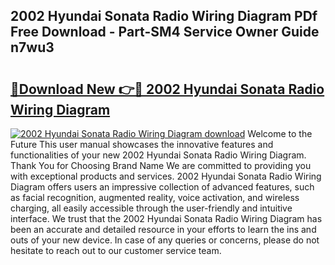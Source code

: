 ## 2002 Hyundai Sonata Radio Wiring Diagram PDf Free Download - Part-SM4 Service Owner Guide n7wu3

# <h2><a href="http://dfhoenv.blite.top/?on=2002+Hyundai+Sonata+Radio+Wiring+Diagram">🔗Download New 👉🔴 2002 Hyundai Sonata Radio Wiring Diagram</a></h2>

[![2002 Hyundai Sonata Radio Wiring Diagram download](https://i.imgur.com/lujVjoI.png)](http://dfhoenv.blite.top/?on=2002+Hyundai+Sonata+Radio+Wiring+Diagram)
Welcome to the Future This user manual showcases the innovative features and functionalities of your new 2002 Hyundai Sonata Radio Wiring Diagram. Thank You for Choosing Brand Name We are committed to providing you with exceptional products and services. 2002 Hyundai Sonata Radio Wiring Diagram offers users an impressive collection of advanced features, such as facial recognition, augmented reality, voice activation, and wireless charging, all easily accessible through the user-friendly and intuitive interface. We trust that the 2002 Hyundai Sonata Radio Wiring Diagram has been an accurate and detailed resource in your efforts to learn the ins and outs of your new device. In case of any queries or concerns, please do not hesitate to reach out to our customer service team.
